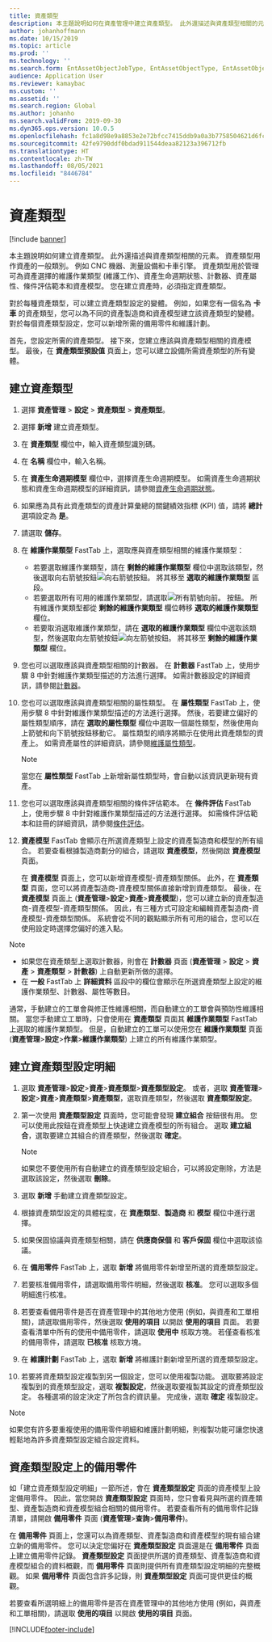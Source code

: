 ```yaml
---
title: 資產類型
description: 本主題說明如何在資產管理中建立資產類型。 此外還描述與資產類型相關的元素。
author: johanhoffmann
ms.date: 10/15/2019
ms.topic: article
ms.prod: ''
ms.technology: ''
ms.search.form: EntAssetObjectJobType, EntAssetObjectType, EntAssetObjectTypeDefaultSparePart, EntAssetObjectTypeDefaultSparePartApprove, EntAssetObjectTypeDefaultCreateCombinations, EntAssetObjectTypeDefault, EntAssetObjectTypeDefaultCopy
audience: Application User
ms.reviewer: kamaybac
ms.custom: ''
ms.assetid: ''
ms.search.region: Global
ms.author: johanho
ms.search.validFrom: 2019-09-30
ms.dyn365.ops.version: 10.0.5
ms.openlocfilehash: fc1a8d98e9a8853e2e72bfcc7415ddb9a0a3b7758504621d6fccff00a08a36be
ms.sourcegitcommit: 42fe9790ddf0bdad911544deaa82123a396712fb
ms.translationtype: HT
ms.contentlocale: zh-TW
ms.lasthandoff: 08/05/2021
ms.locfileid: "8446784"
---
```

# <a name="asset-types"></a>資產類型

[!include [banner](../../includes/banner.md)]



本主題說明如何建立資產類型。 此外還描述與資產類型相關的元素。 資產類型用作資產的一般類別。 例如 CNC 機器、測量設備和卡車引擎。 資產類型用於管理可為資產選擇的維護作業類型 (維護工作)、資產生命週期狀態、計數器、資產屬性、條件評估範本和資產模型。 您在建立資產時，必須指定資產類型。

對於每種資產類型，可以建立資產類型設定的變體。 例如，如果您有一個名為 **卡車** 的資產類型，您可以為不同的資產製造商和資產模型建立該資產類型的變體。 對於每個資產類型設定，您可以新增所需的備用零件和維護計劃。

首先，您設定所需的資產類型。 接下來，您建立應該與資產類型相關的資產模型。 最後，在 **資產類型預設值** 頁面上，您可以建立設備所需資產類型的所有變體。

## <a name="create-an-asset-type"></a>建立資產類型

1. 選擇 **資產管理** > **設定** > **資產類型** > **資產類型**。
2. 選擇 **新增** 建立資產類型。
3. 在 **資產類型** 欄位中，輸入資產類型識別碼。
4. 在 **名稱** 欄位中，輸入名稱。
5. 在 **資產生命週期模型** 欄位中，選擇資產生命週期模型。 如需資產生命週期狀態和資產生命週期模型的詳細資訊，請參閱[資產生命週期狀態](object-stages.md)。
6. 如果應為具有此資產類型的資產計算彙總的關鍵績效指標 (KPI) 值，請將 **總計** 選項設定為 **是**。
7. 請選取 **儲存**。
8. 在 **維護作業類型** FastTab 上，選取應與資產類型相關的維護作業類型：

    - 若要選取維護作業類型，請在 **剩餘的維護作業類型** 欄位中選取該類型，然後選取向右箭號按鈕![向右箭號按鈕。](media/29-setup-for-objects.png) 將其移至 **選取的維護作業類型** 區段。
    - 若要選取所有可用的維護作業類型，請選取![所有箭號向前。](media/30-setup-for-objects.png) 按鈕。 所有維護作業類型都從 **剩餘的維護作業類型** 欄位轉移 **選取的維護作業類型** 欄位。
    - 若要取消選取維護作業類型，請在 **選取的維護作業類型** 欄位中選取該類型，然後選取向左箭號按鈕![向左箭號按鈕。](media/31-setup-for-objects.png) 將其移至 **剩餘的維護作業類型** 欄位。

9. 您也可以選取應該與資產類型相關的計數器。 在 **計數器** FastTab 上，使用步驟 8 中針對維護作業類型描述的方法進行選擇。 如需計數器設定的詳細資訊，請參閱[計數器](counters.md)。
10. 您也可以選取應該與資產類型相關的屬性類型。 在 **屬性類型** FastTab 上，使用步驟 8 中針對維護作業類型描述的方法進行選擇。 然後，若要建立偏好的屬性類型順序，請在 **選取的屬性類型** 欄位中選取一個屬性類型，然後使用向上箭號和向下箭號按鈕移動它。 屬性類型的順序將顯示在使用此資產類型的資產上。 如需資產屬性的詳細資訊，請參閱[維護屬性類型](../setup-for-functional-locations/specification-types.md)。

    > [!NOTE]
    > 當您在 **屬性類型** FastTab 上新增新屬性類型時，會自動以該資訊更新現有資產。

11. 您也可以選取應該與資產類型相關的條件評估範本。 在 **條件評估** FastTab 上，使用步驟 8 中針對維護作業類型描述的方法進行選擇。 如需條件評估範本和註冊的詳細資訊，請參閱[條件評估](../setup-for-objects/condition-assessment.md)。
12. **資產模型** FastTab 會顯示在所選資產類型上設定的資產製造商和模型的所有組合。 若要查看根據製造商劃分的組合，請選取 **資產模型**，然後開啟 **資產模型** 頁面。

    在 **資產模型** 頁面上，您可以新增資產模型-資產類型關係。 此外，在 **資產類型** 頁面，您可以將資產製造商-資產模型關係直接新增到資產類型。 最後，在 **資產模型** 頁面上 (**資產管理**\>**設定**\>**資產**\>**資產模型**)，您可以建立新的資產製造商-資產模型-資產類型關係。 因此，有三種方式可設定和編輯資產製造商-資產模型-資產類型關係。 系統會從不同的觀點顯示所有可用的組合，您可以在使用設定時選擇您偏好的進入點。

> [!NOTE]
> - 如果您在資產類型上選取計數器，則會在 **計數器** 頁面 (**資產管理** > **設定** > **資產** > **資產類型** > **計數器**) 上自動更新所做的選擇。
> - 在 **一般** FastTab 上 **詳細資料** 區段中的欄位會顯示在所選資產類型上設定的維護作業類型、計數器、屬性等數目。

通常，手動建立的工單會與修正性維護相關，而自動建立的工單會與預防性維護相關。 當您手動建立工單時，只會使用在 **資產類型** 頁面其 **維護作業類型** FastTab 上選取的維護作業類型。 但是，自動建立的工單可以使用您在 **維護作業類型** 頁面 (**資產管理**\>**設定**\>**作業**\>**維護作業類型**) 上建立的所有維護作業類型。

## <a name="create-asset-type-setup-lines"></a>建立資產類型設定明細

1. 選取 **資產管理**\>**設定**\>**資產**\>**資產類型**\>**資產類型設定**。 或者，選取 **資產管理**\>**設定**\>**資產**\>**資產類型**\>**資產類型**，選取資產類型，然後選取 **資產類型設定**。
2. 第一次使用 **資產類型設定** 頁面時，您可能會發現 **建立組合** 按鈕很有用。 您可以使用此按鈕在資產類型上快速建立資產模型的所有組合。 選取 **建立組合**，選取要建立其組合的資產類型，然後選取 **確定**。

    > [!NOTE]
    > 如果您不要使用所有自動建立的資產類型設定組合，可以將設定刪除，方法是選取該設定，然後選取 **刪除**。

3. 選取 **新增** 手動建立資產類型設定。
4. 根據資產類型設定的具體程度，在 **資產類型**、**製造商** 和 **模型** 欄位中進行選擇。
5. 如果保固協議與資產類型相關，請在 **供應商保個** 和 **客戶保固** 欄位中選取該協議。 
6. 在 **備用零件** FastTab 上，選取 **新增** 將備用零件新增至所選的資產類型設定。
7. 若要核准備用零件，請選取備用零件明細，然後選取 **核准**。 您可以選取多個明細進行核准。
8. 若要查看備用零件是否在資產管理中的其他地方使用 (例如，與資產和工單相關)，請選取備用零件，然後選取 **使用的項目** 以開啟 **使用的項目** 頁面。 若要查看清單中所有的使用中備用零件，請選取 **使用中** 核取方塊。 若僅查看核准的備用零件，請選取 **已核准** 核取方塊。
9. 在 **維護計劃** FastTab 上，選取 **新增** 將維護計劃新增至所選的資產類型設定。
10. 若要將資產類型設定複製到另一個設定，您可以使用複製功能。 選取要將設定複製到的資產類型設定，選取 **複製設定**，然後選取要複製其設定的資產類型設定。 各種選項的設定決定了所包含的資訊量。 完成後，選取 **確定** 複製設定。

> [!NOTE]
> 如果您有許多要重複使用的備用零件明細和維護計劃明細，則複製功能可讓您快速輕鬆地為許多資產類型設定組合設定資料。

## <a name="spare-parts-on-the-asset-type-setup"></a>資產類型設定上的備用零件

如「建立資產類型設定明細」一節所述，會在 **資產類型設定** 頁面的資產模型上設定備用零件。 因此，當您開啟 **資產類型設定** 頁面時，您只會看見與所選的資產類型、資產製造商和資產模型組合相關的備用零件。 若要查看所有的備用零件記錄清單，請開啟 **備用零件** 頁面 (**資產管理**\>**查詢**\>**備用零件**)。

在 **備用零件** 頁面上，您還可以為資產類型、資產製造商和資產模型的現有組合建立新的備用零件。 您可以決定您偏好在 **資產類型設定** 頁面還是在 **備用零件** 頁面上建立備用零件記錄。 **資產類型設定** 頁面提供所選的資產類型、資產製造商和資產模型組合的資料概觀，而 **備用零件** 頁面則提供所有資產類型設定明細的完整概觀。 如果 **備用零件** 頁面包含許多記錄，則 **資產類型設定** 頁面可提供更佳的概觀。

若要查看所選明細上的備用零件是否在資產管理中的其他地方使用 (例如，與資產和工單相關)，請選取 **使用的項目** 以開啟 **使用的項目** 頁面。 



[!INCLUDE[footer-include](../../../includes/footer-banner.md)]